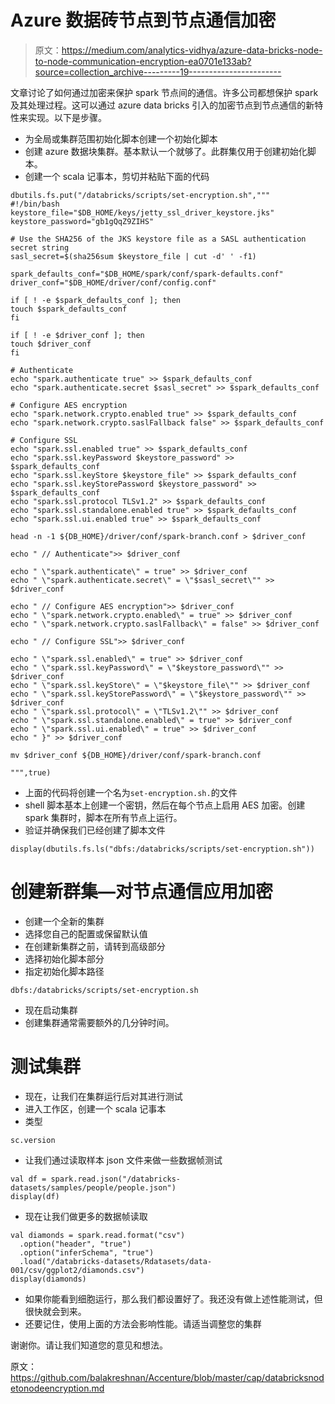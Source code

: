 # Azure 数据砖节点到节点通信加密

> 原文：<https://medium.com/analytics-vidhya/azure-data-bricks-node-to-node-communication-encryption-ea0701e133ab?source=collection_archive---------19----------------------->

文章讨论了如何通过加密来保护 spark 节点间的通信。许多公司都想保护 spark 及其处理过程。这可以通过 azure data bricks 引入的加密节点到节点通信的新特性来实现。以下是步骤。

*   为全局或集群范围初始化脚本创建一个初始化脚本
*   创建 azure 数据块集群。基本默认一个就够了。此群集仅用于创建初始化脚本。
*   创建一个 scala 记事本，剪切并粘贴下面的代码

```
dbutils.fs.put("/databricks/scripts/set-encryption.sh","""
#!/bin/bash
keystore_file="$DB_HOME/keys/jetty_ssl_driver_keystore.jks"
keystore_password="gb1gQqZ9ZIHS"

# Use the SHA256 of the JKS keystore file as a SASL authentication secret string
sasl_secret=$(sha256sum $keystore_file | cut -d' ' -f1)

spark_defaults_conf="$DB_HOME/spark/conf/spark-defaults.conf"
driver_conf="$DB_HOME/driver/conf/config.conf"

if [ ! -e $spark_defaults_conf ]; then
touch $spark_defaults_conf
fi

if [ ! -e $driver_conf ]; then
touch $driver_conf
fi

# Authenticate
echo "spark.authenticate true" >> $spark_defaults_conf
echo "spark.authenticate.secret $sasl_secret" >> $spark_defaults_conf

# Configure AES encryption
echo "spark.network.crypto.enabled true" >> $spark_defaults_conf
echo "spark.network.crypto.saslFallback false" >> $spark_defaults_conf

# Configure SSL
echo "spark.ssl.enabled true" >> $spark_defaults_conf
echo "spark.ssl.keyPassword $keystore_password" >> $spark_defaults_conf
echo "spark.ssl.keyStore $keystore_file" >> $spark_defaults_conf
echo "spark.ssl.keyStorePassword $keystore_password" >> $spark_defaults_conf
echo "spark.ssl.protocol TLSv1.2" >> $spark_defaults_conf
echo "spark.ssl.standalone.enabled true" >> $spark_defaults_conf
echo "spark.ssl.ui.enabled true" >> $spark_defaults_conf

head -n -1 ${DB_HOME}/driver/conf/spark-branch.conf > $driver_conf

echo " // Authenticate">> $driver_conf

echo " \"spark.authenticate\" = true" >> $driver_conf
echo " \"spark.authenticate.secret\" = \"$sasl_secret\"" >> $driver_conf

echo " // Configure AES encryption">> $driver_conf
echo " \"spark.network.crypto.enabled\" = true" >> $driver_conf
echo " \"spark.network.crypto.saslFallback\" = false" >> $driver_conf

echo " // Configure SSL">> $driver_conf

echo " \"spark.ssl.enabled\" = true" >> $driver_conf
echo " \"spark.ssl.keyPassword\" = \"$keystore_password\"" >> $driver_conf
echo " \"spark.ssl.keyStore\" = \"$keystore_file\"" >> $driver_conf
echo " \"spark.ssl.keyStorePassword\" = \"$keystore_password\"" >> $driver_conf
echo " \"spark.ssl.protocol\" = \"TLSv1.2\"" >> $driver_conf
echo " \"spark.ssl.standalone.enabled\" = true" >> $driver_conf
echo " \"spark.ssl.ui.enabled\" = true" >> $driver_conf
echo " }" >> $driver_conf

mv $driver_conf ${DB_HOME}/driver/conf/spark-branch.conf

""",true)
```

*   上面的代码将创建一个名为`set-encryption.sh.`的文件
*   shell 脚本基本上创建一个密钥，然后在每个节点上启用 AES 加密。创建 spark 集群时，脚本在所有节点上运行。
*   验证并确保我们已经创建了脚本文件

```
display(dbutils.fs.ls("dbfs:/databricks/scripts/set-encryption.sh"))
```

# 创建新群集—对节点通信应用加密

*   创建一个全新的集群
*   选择您自己的配置或保留默认值
*   在创建新集群之前，请转到高级部分
*   选择初始化脚本部分
*   指定初始化脚本路径

```
dbfs:/databricks/scripts/set-encryption.sh
```

*   现在启动集群
*   创建集群通常需要额外的几分钟时间。

# 测试集群

*   现在，让我们在集群运行后对其进行测试
*   进入工作区，创建一个 scala 记事本
*   类型

```
sc.version
```

*   让我们通过读取样本 json 文件来做一些数据帧测试

```
val df = spark.read.json("/databricks-datasets/samples/people/people.json")
display(df)
```

*   现在让我们做更多的数据帧读取

```
val diamonds = spark.read.format("csv")
  .option("header", "true")
  .option("inferSchema", "true")
  .load("/databricks-datasets/Rdatasets/data-001/csv/ggplot2/diamonds.csv")
display(diamonds)
```

*   如果你能看到细胞运行，那么我们都设置好了。我还没有做上述性能测试，但很快就会到来。
*   还要记住，使用上面的方法会影响性能。请适当调整您的集群

谢谢你。请让我们知道您的意见和想法。

原文：<https://github.com/balakreshnan/Accenture/blob/master/cap/databricksnodetonodeencryption.md>